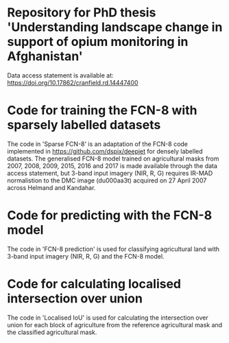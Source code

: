 # Repository for PhD thesis 'Understanding landscape change in support of opium monitoring in Afghanistan'
Data access statement is available at: https://doi.org/10.17862/cranfield.rd.14447400 

# Code for training the FCN-8 with sparsely labelled datasets
The code in 'Sparse FCN-8' is an adaptation of the FCN-8 code implemented in https://github.com/dspix/deepjet for densely labelled datasets. The generalised FCN-8 model trained on agricultural masks from 2007, 2008, 2009, 2015, 2016 and 2017 is made available through the data access statement, but 3-band input imagery (NIR, R, G) requires IR-MAD normalistion to the DMC image (du000aa3t) acquired on 27 April 2007 across Helmand and Kandahar.

# Code for predicting with the FCN-8 model
The code in 'FCN-8 prediction' is used for classifying agricultural land with 3-band input imagery (NIR, R, G) and the FCN-8 model.

# Code for calculating localised intersection over union
The code in 'Localised IoU' is used for calculating the intersection over union for each block of agriculture from the reference agricultural mask and the classified agricultural mask.
